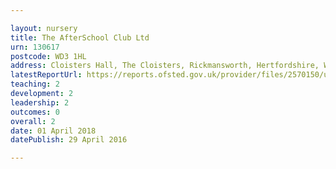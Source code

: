 ```yaml
---

layout: nursery
title: The AfterSchool Club Ltd
urn: 130617
postcode: WD3 1HL
address: Cloisters Hall, The Cloisters, Rickmansworth, Hertfordshire, WD3 1HL
latestReportUrl: https://reports.ofsted.gov.uk/provider/files/2570150/urn/130617.pdf
teaching: 2
development: 2
leadership: 2
outcomes: 0
overall: 2
date: 01 April 2018 
datePublish: 29 April 2016

---
```


